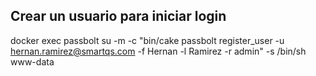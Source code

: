 ## Crear un usuario para iniciar login
docker exec passbolt su -m -c "bin/cake passbolt register_user -u hernan.ramirez@smartqs.com -f Hernan -l Ramirez -r admin" -s /bin/sh www-data